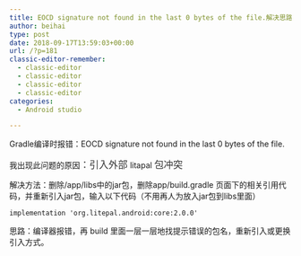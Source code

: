 ```yaml
---
title: EOCD signature not found in the last 0 bytes of the file.解决思路
author: beihai
type: post
date: 2018-09-17T13:59:03+00:00
url: /?p=181
classic-editor-remember:
  - classic-editor
  - classic-editor
  - classic-editor
  - classic-editor
categories:
  - Android studio

---
```

Gradle编译时报错：EOCD signature not found in the last 0 bytes of the file.<!--more-->


  
我出现此问题的原因<span style="display: inline !important; float: none; background-color: transparent; color: #333333; cursor: text; font-family: 'Noto Serif',serif; font-size: 17px; font-style: normal; font-variant: normal; font-weight: 400; letter-spacing: normal; orphans: 2; text-align: left; text-decoration: none; text-indent: 0px; text-transform: none; -webkit-text-stroke-width: 0px; white-space: normal; word-spacing: 0px;">：引入外部 </span>litapal <span style="display: inline !important; float: none; background-color: transparent; color: #333333; cursor: text; font-family: 'Noto Serif',serif; font-size: 17px; font-style: normal; font-variant: normal; font-weight: 400; letter-spacing: normal; orphans: 2; text-align: left; text-decoration: none; text-indent: 0px; text-transform: none; -webkit-text-stroke-width: 0px; white-space: normal; word-spacing: 0px;">包冲突</span>
  
解决方法：删除/app/libs中的jar包，删除app/build.gradle 页面下的相关引用代码，并重新引入jar包，输入以下代码（不用再人为放入jar包到libs里面）

<pre class="pure-highlightjs"><code class="java">implementation 'org.litepal.android:core:2.0.0'</code></pre>

思路：编译器报错，再 build 里面一层一层地找提示错误的包名，重新引入或更换引入方式。
  
&nbsp;